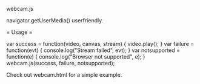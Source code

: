 webcam.js

navigator.getUserMedia() userfriendly.

= Usage =

 var success = function(video, canvas, stream) {
   video.play();
 }
 var failure = function(evt) {
   console.log("Stream failed", evt);
 }
 var notsupported = function(e) {
   console.log("Browser not supported", e);
 }
 webcam.js(success, failure, notsupported);

Check out webcam.html for a simple example.
